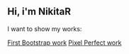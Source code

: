 ## Hi, i'm NikitaR

I want to show my works:

[First Bootstrap work](https://nikitarfox.github.io/BsTMaket/)
[Pixel Perfect work](https://nikitarfox.github.io/PixPerfMaket/src/index.html)



<!---
NikitaRFox/NikitaRFox is a ✨ special ✨ repository because its `README.md` (this file) appears on your GitHub profile.
You can click the Preview link to take a look at your changes.
--->
